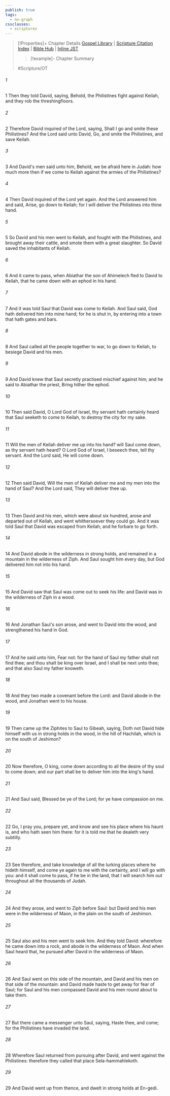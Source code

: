 ```yaml
---
publish: true
tags:
  - no-graph
cssclasses:
  - scriptures
---
```

>[!Properties]+ Chapter Details
>[Gospel Library](https://churchofjesuschrist.org/study/scriptures/ot/1-sam/23?lang=eng)    |    [Scripture Citation Index](https://scriptures.byu.edu/#06d17::c06d17)    |    [Bible Hub](https://biblehub.com/1_samuel/23.htm)    |    [Inline JST](https://scripturetoolbox.com/html/ic/1Samuel/23.html)
>>[!example]- Chapter Summary
>> 
> 
>
>#Scripture/OT
###### 1
1 Then they told David, saying, Behold, the Philistines fight against Keilah, and they rob the threshingfloors.
###### 2
2 Therefore David inquired of the Lord, saying, Shall I go and smite these Philistines? And the Lord said unto David, Go, and smite the Philistines, and save Keilah.
###### 3
3 And David's men said unto him, Behold, we be afraid here in Judah: how much more then if we come to Keilah against the armies of the Philistines?
###### 4
4 Then David inquired of the Lord yet again. And the Lord answered him and said, Arise, go down to Keilah; for I will deliver the Philistines into thine hand.
###### 5
5 So David and his men went to Keilah, and fought with the Philistines, and brought away their cattle, and smote them with a great slaughter. So David saved the inhabitants of Keilah.
###### 6
6 And it came to pass, when Abiathar the son of Ahimelech fled to David to Keilah, that he came down with an ephod in his hand.
###### 7
7 And it was told Saul that David was come to Keilah. And Saul said, God hath delivered him into mine hand; for he is shut in, by entering into a town that hath gates and bars.
###### 8
8 And Saul called all the people together to war, to go down to Keilah, to besiege David and his men.
###### 9
9 And David knew that Saul secretly practised mischief against him; and he said to Abiathar the priest, Bring hither the ephod.
###### 10
10 Then said David, O Lord God of Israel, thy servant hath certainly heard that Saul seeketh to come to Keilah, to destroy the city for my sake.
###### 11
11 Will the men of Keilah deliver me up into his hand? will Saul come down, as thy servant hath heard? O Lord God of Israel, I beseech thee, tell thy servant. And the Lord said, He will come down.
###### 12
12 Then said David, Will the men of Keilah deliver me and my men into the hand of Saul? And the Lord said, They will deliver thee up.
###### 13
13 Then David and his men, which were about six hundred, arose and departed out of Keilah, and went whithersoever they could go. And it was told Saul that David was escaped from Keilah; and he forbare to go forth.
###### 14
14 And David abode in the wilderness in strong holds, and remained in a mountain in the wilderness of Ziph. And Saul sought him every day, but God delivered him not into his hand.
###### 15
15 And David saw that Saul was come out to seek his life: and David was in the wilderness of Ziph in a wood.
###### 16
16 And Jonathan Saul's son arose, and went to David into the wood, and strengthened his hand in God.
###### 17
17 And he said unto him, Fear not: for the hand of Saul my father shall not find thee; and thou shalt be king over Israel, and I shall be next unto thee; and that also Saul my father knoweth.
###### 18
18 And they two made a covenant before the Lord: and David abode in the wood, and Jonathan went to his house.
###### 19
19 Then came up the Ziphites to Saul to Gibeah, saying, Doth not David hide himself with us in strong holds in the wood, in the hill of Hachilah, which is on the south of Jeshimon?
###### 20
20 Now therefore, O king, come down according to all the desire of thy soul to come down; and our part shall be to deliver him into the king's hand.
###### 21
21 And Saul said, Blessed be ye of the Lord; for ye have compassion on me.
###### 22
22 Go, I pray you, prepare yet, and know and see his place where his haunt is, and who hath seen him there: for it is told me that he dealeth very subtilly.
###### 23
23 See therefore, and take knowledge of all the lurking places where he hideth himself, and come ye again to me with the certainty, and I will go with you: and it shall come to pass, if he be in the land, that I will search him out throughout all the thousands of Judah.
###### 24
24 And they arose, and went to Ziph before Saul: but David and his men were in the wilderness of Maon, in the plain on the south of Jeshimon.
###### 25
25 Saul also and his men went to seek him. And they told David: wherefore he came down into a rock, and abode in the wilderness of Maon. And when Saul heard that, he pursued after David in the wilderness of Maon.
###### 26
26 And Saul went on this side of the mountain, and David and his men on that side of the mountain: and David made haste to get away for fear of Saul; for Saul and his men compassed David and his men round about to take them.
###### 27
27 But there came a messenger unto Saul, saying, Haste thee, and come; for the Philistines have invaded the land.
###### 28
28 Wherefore Saul returned from pursuing after David, and went against the Philistines: therefore they called that place Sela-hammahlekoth.
###### 29
29 And David went up from thence, and dwelt in strong holds at En-gedi.
